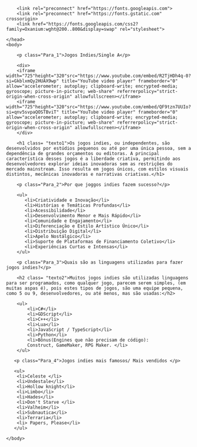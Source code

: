 <!DOCTYPE html>
<html lang="pt-BR">
    <head>
        <meta charset="UTF-8">
        <meta name="viewport" content="width=device-width,
        initial-scale=1.0">
        <link type="text/css"rel="stylesheet" href="css.css">
        <title>Jogos indies</title>
        
        <link rel="preconnect" href="https://fonts.googleapis.com">
        <link rel="preconnect" href="https://fonts.gstatic.com" crossorigin>
        <link href="https://fonts.googleapis.com/css2?family=Oxanium:wght@200..800&display=swap" rel="stylesheet">
    
    </head>
    <body>
        
        <p class="Para_1">Jogos Indies/Single A</p>
       
        <div>       
        <iframe width="725"height="320"src="https://www.youtube.com/embed/R2TjHDh4q-0?si=GkblxmQy2HUAX9wp" title="YouTube video player" frameborder="0" allow="accelerometer; autoplay; clipboard-write; encrypted-media; gyroscope; picture-in-picture; web-share" referrerpolicy="strict-origin-when-cross-origin" allowfullscreen></iframe>
        <iframe width="725"height="320"src="https://www.youtube.com/embed/QF9tzn7UUIo?si=qnv5svpaQOSTBviT" title="YouTube video player" frameborder="0" allow="accelerometer; autoplay; clipboard-write; encrypted-media; gyroscope; picture-in-picture; web-share" referrerpolicy="strict-origin-when-cross-origin" allowfullscreen></iframe>
        </div>
            
        <h1 class= "texto1">Os jogos indies, ou independentes, são desenvolvidos por estúdios pequenos ou até por uma única pessoa, sem a dependência de grandes orçamentos ou editoras. A principal característica desses jogos é a liberdade criativa, permitindo aos desenvolvedores explorar ideias inovadoras sem as restrições do mercado mainstream. Isso resulta em jogos únicos, com estilos visuais distintos, mecânicas inovadoras e narrativas criativas.</h1>
        
        <p class="Para_2">Por que joggos indies fazem sucesso?</p>
        
        <ul>
           <li>Criatividade e Inovação</li>
           <li>Histórias e Temáticas Profundas</li>
           <li>Acessibilidade</li>
           <li>Desenvolvimento Menor e Mais Rápido</li>
           <li>Comunidade e Engajamento</li>
           <li>Diferenciação e Estilo Artístico Único</li>
           <li>Distribuição Digital</li>
           <li>Apelo Nostálgico</li>
           <li>Suporte de Plataformas de Financiamento Coletivo</li>
           <li>Experiências Curtas e Intensas</li>
        </ul>
        
        <p class="Para_3">Quais são as linguagens utilizadas para fazer jogos indies?</p>
        
        <h2 class= "texto2">Muitos jogos indies são utilizadas linguagens para ser programados, como qualquer jogo, parecem serem simples, (em muitas aspas é), pois estes tipos de jogos, são uma equipe pequena, como 5 ou 9, desenvolvedores, ou até menos, mas são usadas:</h2>
        
        <ul>
            <li>C#</li>
            <li>GDScript</li>
            <li>C++</li>
            <li>Lua</li>
            <li>JavaScript / TypeScript</li>
            <li>Python</li>
            <li>Bônus(Engines que não precisam de código):
            Construct, GameMaker, RPG Maker. </li>
        </ul>
        
       <p class="Para_4">Jogos indies mais famosos/ Mais vendidos </p>

       <ul>
        <li>Celeste </li>
        <li>Undestale</li>
        <li>Hollow knight</li>
        <li>Limbo</li>
        <li>Hades</li>
        <li>Don't Starve </li>
        <li>Valheim</li>
        <li>Subnautica</li>
        <li>Terraria</li>
        <li> Papers, Please</li>
       </ul>
            
    </body>


</html>

